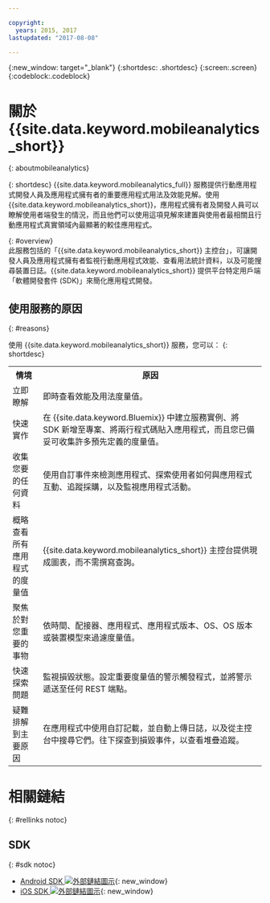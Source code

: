 ```yaml
---

copyright:
  years: 2015, 2017
lastupdated: "2017-08-08"

---
```

{:new_window: target="_blank"}
{:shortdesc: .shortdesc}
{:screen:.screen}
{:codeblock:.codeblock}

# 關於 {{site.data.keyword.mobileanalytics_short}}  
{: aboutmobileanalytics}

{: shortdesc}
{{site.data.keyword.mobileanalytics_full}} 服務提供行動應用程式開發人員及應用程式擁有者的重要應用程式用法及效能見解。使用 {{site.data.keyword.mobileanalytics_short}}，應用程式擁有者及開發人員可以瞭解使用者端發生的情況，而且他們可以使用這項見解來建置與使用者最相關且行動應用程式真實領域內最顯著的較佳應用程式。 

{: #overview}  
此服務包括的「{{site.data.keyword.mobileanalytics_short}} 主控台」，可讓開發人員及應用程式擁有者監視行動應用程式效能、查看用法統計資料，以及可能搜尋裝置日誌。{{site.data.keyword.mobileanalytics_short}} 提供平台特定用戶端「軟體開發套件 (SDK)」來簡化應用程式開發。

<!-- Mobile Analytics Server SDKs - set of server SDKs to protect resources that are-->
<!--hosted on {{site.data.keyword.Bluemix_notm}}. Currently supported runtimes are-->
<!--Node.js and Java for Liberty.-->

<!-- and includes the following capabilities: -->
<!-- * Near real-time analytics for client activity. Exp -->
<!--* Network latency analytics. GA only -->
<!-- * Client log search and download. Exp -->
<!--* Server log search and download. GA only -->
<!-- Crash and stack trace search. Exp -->

## 使用服務的原因
{: #reasons}

使用 {{site.data.keyword.mobileanalytics_short}} 服務，您可以：
{: shortdesc}

<table>
  <tr>
    <th> 情境</th>
    <th> 原因</th>
  </tr>
  <tr>
    <td> 立即瞭解</td>
    <td> 即時查看效能及用法度量值。</td>
  </tr>
  <tr>
    <td> 快速實作</td>
    <td> 在 {{site.data.keyword.Bluemix}} 中建立服務實例、將 SDK 新增至專案、將兩行程式碼貼入應用程式，而且您已備妥可收集許多預先定義的度量值。</td>
  </tr>
  <tr>
    <td> 收集您要的任何資料</td>
    <td> 使用自訂事件來檢測應用程式、探索使用者如何與應用程式互動、追蹤採購，以及監視應用程式活動。</td>
  </tr>
  <tr>
    <td> 概略查看所有應用程式的度量值</td>
    <td> {{site.data.keyword.mobileanalytics_short}} 主控台提供<!-- both -->現成<!--and custom-->圖表，而不需撰寫查詢。</td>
  </tr>
  <tr>
    <td> 聚焦於對您重要的事物</td>
    <td> 依時間、配接器、應用程式、應用程式版本、OS、OS 版本或裝置模型來過濾度量值。</td>
  </tr>
  <tr>
    <td> 快速探索問題</td>
    <td> 監視損毀狀態。設定重要度量值的警示觸發程式，並將警示遞送至任何 REST 端點。</td>
  </tr>
  <tr>
    <td> 疑難排解到主要原因</td>
    <td> 在應用程式中使用自訂記載，並自動上傳日誌，以及從主控台中搜尋它們。往下探查到損毀事件，以查看堆疊追蹤。</td>
  </tr>  
</table>

# 相關鏈結
{: #rellinks notoc}

## SDK
{: #sdk notoc}
<!-- Links to SDK download and SDK Developer Guide -->
* [Android SDK ![外部鏈結圖示](../../icons/launch-glyph.svg "外部鏈結圖示")](https://github.com/ibm-bluemix-mobile-services/bms-clientsdk-android-core){: new_window} 
* [iOS SDK ![外部鏈結圖示](../../icons/launch-glyph.svg "外部鏈結圖示")](https://github.com/ibm-bluemix-mobile-services/bms-clientsdk-swift-core){: new_window}

